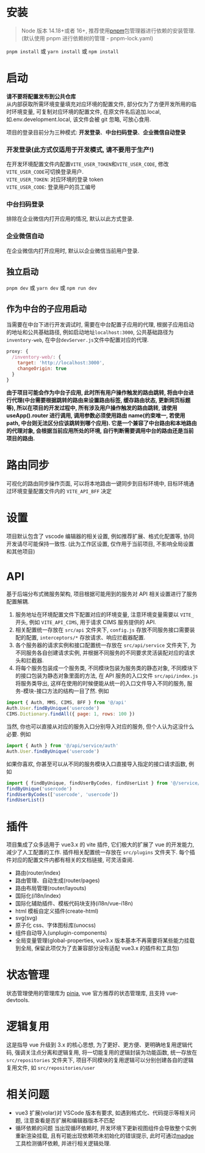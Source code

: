 # 安装

> Node 版本 14.18+或者 16+, 推荐使用[pnpm](https://pnpm.io/)包管理器进行依赖的安装管理. (默认使用 pnpm 进行依赖树的管理 - pnpm-lock.yaml)

`pnpm install` 或 `yarn install` 或 `npm install`

# 启动

<strong>请不要将配置发布到公共仓库</strong><br>
从内部获取所需环境变量填充对应环境的配置文件, 部分仅为了方便开发所用的临时环境变量, 可复制对应环境的配置文件, 在原文件名后追加.local, 如.env.development.local, 该文件会被 git 忽略, 可放心食用.<br>

项目的登录目前分为三种模式: **开发登录**、**中台扫码登录**、**企业微信自动登录**

### 开发登录(**此方式仅适用于开发模式, 请不要用于生产!**)

在开发环境配置文件内配置`VITE_USER_TOKEN`和`VITE_USER_CODE`, 修改`VITE_USER_CODE`可切换登录用户.<br>
`VITE_USER_TOKEN`: 对应环境的登录 token<br>
`VITE_USER_CODE`: 登录用户的员工编号<br>

### 中台扫码登录

排除在企业微信内打开应用的情况, 默认以此方式登录.<br>

### 企业微信自动

在企业微信内打开应用时, 默认以企业微信当前用户登录.<br>

## 独立启动

`pnpm dev` 或 `yarn dev` 或 `npm run dev`

## 作为中台的子应用启动

当需要在中台下进行开发调试时, 需要在中台配置子应用的代理, 根据子应用启动的地址和公共基础路径, 例如启动地址`localhost:3000`, 公共基础路径为`inventory-web`, 在中台`devServer.js`文件中配置对应的代理.

```js
proxy: {
  /inventory-web/: {
    target: 'http://localhost:3000',
    changeOrigin: true
  }
}
```

**由于项目可能会作为中台子应用, 此时所有用户操作触发的路由跳转, 将由中台进行代理(中台需要根据跳转的路由来设置路由标签, 缓存路由状态, 更新网页标题等), 所以在项目的开发过程中, 所有涉及用户操作触发的路由跳转, 请使用 useApp().router 进行调用, 调用参数必须使用路由 name(约束唯一, 若使用 path, 中台则无法区分应该跳转到哪个应用). 它是一个兼容了中台路由和本地路由的代理对象, 会根据当前应用所处的环境, 自行判断需要调用中台的路由还是当前项目的路由.**

# 路由同步

可视化的路由同步操作页面, 可以将本地路由一键同步到目标环境中, 目标环境通过环境变量配置文件内的 `VITE_API_BFF` 决定

# 设置

项目默认包含了 vscode 编辑器的相关设置, 例如推荐扩展、格式化配置等, 协同开发请尽可能保持一致性. (此为工作区设置, 仅作用于当前项目, 不影响全局设置和其他项目)

# API

基于后端分布式微服务架构, 项目根据可能用到的服务对 API 相关设置进行了服务配置解耦.

1. 服务地址在环境配置文件下配置对应的环境变量, 注意环境变量需要以 `VITE_` 开头, 例如 `VITE_API_CIMS`, 用于请求 CIMS 服务提供的 API.
2. 相关配置统一存放在 `src/api` 文件夹下, `config.js` 存放不同服务接口需要装配的配置, `interceptors/*` 存放请求、响应拦截器配置.
3. 各个服务器的请求实例和接口配置统一存放在 `src/api/service` 文件夹下, 为不同服务各自创建请求实例, 并根据不同服务的不同要求灵活装配对应的请求头和拦截器.
4. 将每个服务包装成一个服务类, 不同模块包装为服务类的静态对象, 不同模块下的接口包装为静态对象里面的方法, 在 API 服务的入口文件 `src/api/index.js` 将服务类导出, 这样在使用的时候便能从统一的入口文件导入不同的服务, 服务-模块-接口方法的结构一目了然. 例如

```js
import { Auth, MMS, CIMS, BFF } from '@/api'
Auth.User.findByUnique('usercode')
CIMS.Dictionary.findAll({ page: 1, rows: 100 })
```

当然, 你也可以直接从对应的服务入口分别导入对应的服务, 但个人认为这没什么必要. 例如

```js
import { Auth } from '@/api/service/auth'
Auth.User.findByUnique('usercode')
```

如果你喜欢, 你甚至可以从不同的服务模块入口直接导入指定的接口请求函数, 例如

```js
import { findByUnique, findUserByCodes, findUserList } from '@/service/auth/user'
findByUnique('usercode')
findUserByCodes(['usercode', 'usercode'])
findUserList()
```

# 插件

项目集成了众多适用于 vue3.x 的 vite 插件, 它们极大的扩展了 vue 的开发能力, 减少了人工配置的工作.
插件相关配置统一存放在 `src/plugins` 文件夹下. 每个插件对应的配置文件内都有相关的文档链接, 可灵活查阅.

- 路由(router/index)
- 路由管理、自动生成(router/pages)
- 路由布局管理(router/layouts)
- 国际化(i18n/index)
- 国际化辅助插件、模板代码块支持(i18n/vue-i18n)
- html 模板自定义插件(create-html)
- svg(svg)
- 原子化 css、字体图标库(unocss)
- 组件自动导入(unplugin-components)
- 全局变量管理(global-properties, vue3.x 版本基本不再需要将某些能力挂载到全局, 保留此项仅为了去兼容部分没有适配 vue3.x 的插件和工具包)

# 状态管理

状态管理使用的管理库为 [pinia](https://pinia.vuejs.org/), vue 官方推荐的状态管理库, 且支持 vue-devtools.

# 逻辑复用

这是指导 vue 升级到 3.x 的核心思想, 为了更好、更方便、更明确地复用逻辑代码, 强调关注点分离和逻辑复用, 将一切能复用的逻辑封装为功能函数, 统一存放在 `src/repositories` 文件夹下, 项目不同模块的复用逻辑可以分别创建各自的逻辑复用文件, 如 `src/repositories/user`

# 相关问题

- vue3 扩展(volar)对 VSCode 版本有要求, 如遇到格式化、代码提示等相关问题, 注意查看是否扩展和编辑器版本不匹配
- 循环依赖的问题
  当出现循环依赖时, 开发环境下更新视图组件会导致整个实例重新渲染挂载, 且有可能出现依赖项未初始化的错误提示, 此时可通过[madge](https://github.com/pahen/madge)工具检测循环依赖, 并进行相关逻辑处理.
